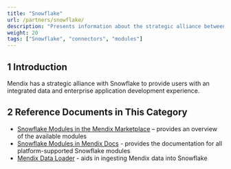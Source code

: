 ```yaml
---
title: "Snowflake"
url: /partners/snowflake/
description: "Presents information about the strategic alliance between Mendix and Snowflake."
weight: 20
tags: ["Snowflake", "connectors", "modules"]
---
```


## 1 Introduction

Mendix has a strategic alliance with Snowflake to provide users with an integrated data and enterprise application development experience. 

## 2 Reference Documents in This Category

* [Snowflake Modules in the Mendix Marketplace](https://marketplace.mendix.com/link/category/226) – provides an overview of the available modules
* [Snowflake Modules in Mendix Docs](/appstore/snowflake-modules/) - provides the documentation for all platform-supported Snowflake modules
* [Mendix Data Loader](https://app.snowflake.com/marketplace/listing/GZTDZHHIDJ/mendix-data-loader) - aids in ingesting Mendix data into Snowflake
